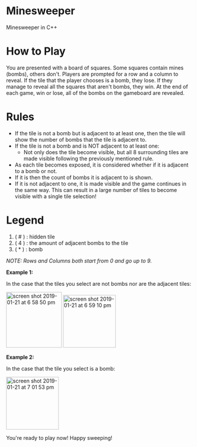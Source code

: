 # Minesweeper
Minesweeper in C++

# How to Play
You are presented with a board of squares. Some squares contain mines (bombs), others don't. 
Players are prompted for a row and a column to reveal. If the tile that the player chooses is a bomb, they lose. If they manage to reveal all the squares that aren't bombs, they win. At the end of each game, win or lose, all of the bombs on the gameboard are revealed.

# Rules
* If the tile is not a bomb but is adjacent to at least one, then the tile will show the number of bombs that the tile is adjacent to.
* If the tile is not a bomb and is NOT adjacent to at least one:
     * Not only does the tile become visible, but all 8 surrounding tiles are made visible following the previously mentioned rule.  
* As each tile becomes exposed, it is considered whether if it is adjacent to a bomb or not.
* If it is then the count of bombs it is adjacent to is shown.
* If it is not adjacent to one, it is made visible and the game continues in the same way. This can result in a large number of tiles to become visible with a single tile selection!

# Legend

1. ( # )  : hidden tile
2. ( 4 )  : the amount of adjacent bombs to the tile
3. ( * )  : bomb


*NOTE: Rows and Columns both start from 0 and go up to 9.* 

**Example 1:**

In the case that the tiles you select are not bombs nor are the adjacent tiles:

<img width="150" alt="screen shot 2019-01-21 at 6 58 50 pm" src="https://user-images.githubusercontent.com/46582899/51504381-ac13bb00-1dae-11e9-9da6-99eb11407a4e.png">


<img width="142" alt="screen shot 2019-01-21 at 6 59 10 pm" src="https://user-images.githubusercontent.com/46582899/51504378-a9b16100-1dae-11e9-91f5-19bb1094cf2e.png">


**Example 2:**

In the case that the tile you select is a bomb:

<img width="142" alt="screen shot 2019-01-21 at 7 01 53 pm" src="https://user-images.githubusercontent.com/46582899/51504451-0f055200-1daf-11e9-9494-ce6af7f5ac17.png">


You're ready to play now! Happy sweeping!




